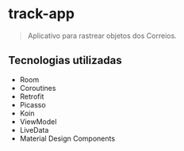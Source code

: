 # track-app
> Aplicativo para rastrear objetos dos Correios.

## Tecnologias utilizadas
* Room
* Coroutines
* Retrofit
* Picasso
* Koin
* ViewModel
* LiveData
* Material Design Components
